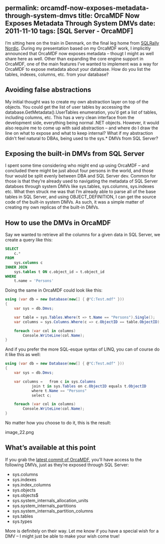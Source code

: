 permalink: orcamdf-now-exposes-metadata-through-system-dmvs
title: OrcaMDF Now Exposes Metadata Through System DMVs
date: 2011-11-10
tags: [SQL Server - OrcaMDF]
---
I’m sitting here on the train in Denmark, on the final leg home from [SQLRally Nordic](http://www.sqlpass.org/sqlrally/2011/). During my presentation based on my OrcaMDF work, I implicitly announced that OrcaMDF now exposes metadata – thougt I might as well share here as well. Other than expanding the core engine support in OrcaMDF, one of the main features I’ve wanted to implement was a way for OrcaMDF to expose metadata about your database. How do you list the tables, indexes, columns, etc. from your database?

<!-- more -->

## Avoiding false abstractions

My initial thought was to create my own abstraction layer on top of the objects. You could get the list of user tables by accessing the database.GetMetadata().UserTables enumeration, you’d get a list of tables, including columns, etc. This has a very clean interface from the development side, everything being normal .NET objects. However, it would also require me to come up with said abstraction – and where do I draw the line on what to expose and what to keep internal? What if my abstraction didn’t feel natural to DBAs, being used to the sys.* DMVs from SQL Server?

## Exposing the built-in DMVs from SQL Server

I spent some time considering who might end up using OrcaMDF – and concluded there might be just about four persons in the world, and those four would be split evenly between DBA and SQL Server dev. Common for those is that they’re already used to navigating the metadata of SQL Server databses through system DMVs like sys.tables, sys.columns, sys.indexes etc. What then struck me was that I’m already able to parse all of the base tables in SQL Server, and using OBJECT_DEFINITION, I can get the source code of the built-in system DMVs. As such, it was a simple matter of creating my own replicas of the built-in DMVs.

## How to use the DMVs in OrcaMDF

Say we wanted to retrieve all the columns for a given data in SQL Server, we create a query like this:

```sql
SELECT
	c.*
FROM
	sys.columns c
INNER JOIN
	sys.tables t ON c.object_id = t.object_id
WHERE
	t.name = 'Persons'
```

Doing the same in OrcaMDF could look like this:

```csharp
using (var db = new Database(new[] { @"C:Test.mdf" }))
{
	var sys = db.Dmvs;

	var table = sys.Tables.Where(t => t.Name == "Persons").Single();
	var columns = sys.Columns.Where(c => c.ObjectID == table.ObjectID);

	foreach (var col in columns)
		Console.WriteLine(col.Name);
}
```

And if you prefer the more SQL-esque syntax of LINQ, you can of course do it like this as well:

```csharp
using (var db = new Database(new[] { @"C:Test.mdf" }))
{
	var sys = db.Dmvs;

	var columns =	from c in sys.Columns
			join t in sys.Tables on c.ObjectID equals t.ObjectID
			where t.Name == "Persons"
			select c;

	foreach (var col in columns)
		Console.WriteLine(col.Name);
}
```

No matter how you choose to do it, this is the result:

image_22.png

## What’s available at this point

If you grab the [latest commit of OrcaMDF](https://github.com/improvedk/OrcaMDF), you’ll have access to the following DMVs, just as they’re exposed through SQL Server:


* sys.columns
* sys.indexes
* sys.index_columns
* sys.objects
* sys.objects$
* sys.system_internals_allocation_units
* sys.system_internals_partitions
* sys.system_internals_partition_columns
* sys.tables
* sys.types


More is definitely on their way. Let me know if you have a special wish for a DMV – I might just be able to make your wish come true!
